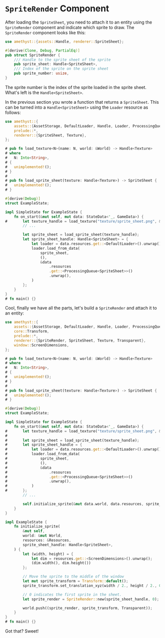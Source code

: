 # `SpriteRender` Component

After loading the `SpriteSheet`, you need to attach it to an entity using the `SpriteRender` component and indicate which sprite to draw. The `SpriteRender` component looks like this:

```rust
use amethyst::{assets::Handle, renderer::SpriteSheet};

#[derive(Clone, Debug, PartialEq)]
pub struct SpriteRender {
    /// Handle to the sprite sheet of the sprite
    pub sprite_sheet: Handle<SpriteSheet>,
    /// Index of the sprite on the sprite sheet
    pub sprite_number: usize,
}
```

The sprite number is the index of the sprite loaded in the sprite sheet. What's left is the `Handle<SpriteSheet>`.

In the previous section you wrote a function that returns a `SpriteSheet`. This can be turned into a `Handle<SpriteSheet>` using the `Loader` resource as follows:

```rust
use amethyst::{
    assets::{AssetStorage, DefaultLoader, Handle, Loader, ProcessingQueue},
    prelude::*,
    renderer::{SpriteSheet, Texture},
};

# pub fn load_texture<N>(name: N, world: &World) -> Handle<Texture>
# where
#   N: Into<String>,
# {
#   unimplemented!();
# }
# 
# pub fn load_sprite_sheet(texture: Handle<Texture>) -> SpriteSheet {
#   unimplemented!();
# }

#[derive(Debug)]
struct ExampleState;

impl SimpleState for ExampleState {
    fn on_start(&mut self, mut data: StateData<'_, GameData>) {
#       let texture_handle = load_texture("texture/sprite_sheet.png", &data.world);
        // ...

        let sprite_sheet = load_sprite_sheet(texture_handle);
        let sprite_sheet_handle: Handle<SpriteSheet> = {
            let loader = data.resources.get::<DefaultLoader>().unwrap();
            loader.load_from_data(
                sprite_sheet,
                (),
                &data
                    .resources
                    .get::<ProcessingQueue<SpriteSheet>>()
                    .unwrap(),
            )
        };
    }
}
# fn main() {}
```

Cool, finally we have all the parts, let's build a `SpriteRender` and attach it to an entity:

```rust
use amethyst::{
    assets::{AssetStorage, DefaultLoader, Handle, Loader, ProcessingQueue},
    core::Transform,
    prelude::*,
    renderer::{SpriteRender, SpriteSheet, Texture, Transparent},
    window::ScreenDimensions,
};

# pub fn load_texture<N>(name: N, world: &World) -> Handle<Texture>
# where
#   N: Into<String>,
# {
#   unimplemented!();
# }
# 
# pub fn load_sprite_sheet(texture: Handle<Texture>) -> SpriteSheet {
#   unimplemented!();
# }

#[derive(Debug)]
struct ExampleState;

impl SimpleState for ExampleState {
    fn on_start(&mut self, mut data: StateData<'_, GameData>) {
#       let texture_handle = load_texture("texture/sprite_sheet.png", &data.world);
# 
#       let sprite_sheet = load_sprite_sheet(texture_handle);
#       let sprite_sheet_handle = {
#           let loader = data.resources.get::<DefaultLoader>().unwrap();
#           loader.load_from_data(
#               sprite_sheet,
#               (),
#               &data
#                   .resources
#                   .get::<ProcessingQueue<SpriteSheet>>()
#                   .unwrap(),
#           )
#       };
        // ...

        self.initialize_sprite(&mut data.world, data.resources, sprite_sheet_handle);
    }
}

impl ExampleState {
    fn initialize_sprite(
        &mut self,
        world: &mut World,
        resources: &Resources,
        sprite_sheet_handle: Handle<SpriteSheet>,
    ) {
        let (width, height) = {
            let dim = resources.get::<ScreenDimensions>().unwrap();
            (dim.width(), dim.height())
        };

        // Move the sprite to the middle of the window
        let mut sprite_transform = Transform::default();
        sprite_transform.set_translation_xyz(width / 2., height / 2., 0.);

        // 0 indicates the first sprite in the sheet.
        let sprite_render = SpriteRender::new(sprite_sheet_handle, 0); // First sprite

        world.push((sprite_render, sprite_transform, Transparent));
    }
}
# fn main() {}
```

Got that? Sweet!
